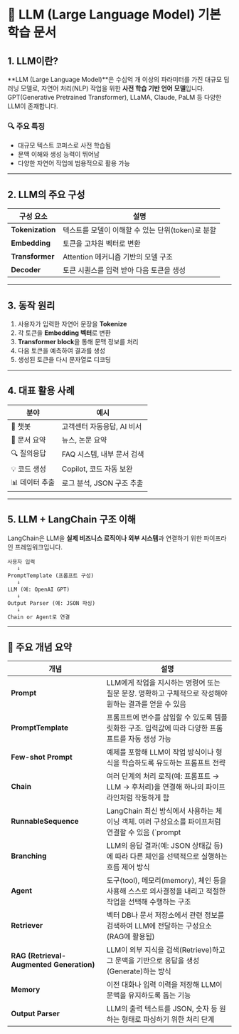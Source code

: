 # 📘 LLM (Large Language Model) 기본 학습 문서

## 1. LLM이란?

**LLM (Large Language Model)**은 수십억 개 이상의 파라미터를 가진 대규모 딥러닝 모델로, 자연어 처리(NLP) 작업을 위한 **사전 학습 기반 언어 모델**입니다. GPT(Generative Pretrained Transformer), LLaMA, Claude, PaLM 등 다양한 LLM이 존재합니다.

### 🔍 주요 특징
- 대규모 텍스트 코퍼스로 사전 학습됨
- 문맥 이해와 생성 능력이 뛰어남
- 다양한 자연어 작업에 범용적으로 활용 가능

---

## 2. LLM의 주요 구성

| 구성 요소 | 설명 |
|-----------|------|
| **Tokenization** | 텍스트를 모델이 이해할 수 있는 단위(token)로 분할 |
| **Embedding** | 토큰을 고차원 벡터로 변환 |
| **Transformer** | Attention 메커니즘 기반의 모델 구조 |
| **Decoder** | 토큰 시퀀스를 입력 받아 다음 토큰을 생성 |

---

## 3. 동작 원리

1. 사용자가 입력한 자연어 문장을 **Tokenize**
2. 각 토큰을 **Embedding 벡터**로 변환
3. **Transformer block**을 통해 문맥 정보를 처리
4. 다음 토큰을 예측하여 결과를 생성
5. 생성된 토큰을 다시 문자열로 디코딩

---

## 4. 대표 활용 사례

| 분야 | 예시 |
|------|------|
| 💬 챗봇 | 고객센터 자동응답, AI 비서 |
| 📝 문서 요약 | 뉴스, 논문 요약 |
| 🔍 질의응답 | FAQ 시스템, 내부 문서 검색 |
| 💡 코드 생성 | Copilot, 코드 자동 보완 |
| 📊 데이터 추출 | 로그 분석, JSON 구조 추출 |

---

## 5. LLM + LangChain 구조 이해

LangChain은 LLM을 **실제 비즈니스 로직이나 외부 시스템**과 연결하기 위한 파이프라인 프레임워크입니다.


```text
사용자 입력
   ↓
PromptTemplate (프롬프트 구성)
   ↓
LLM (예: OpenAI GPT)
   ↓
Output Parser (예: JSON 파싱)
   ↓
Chain or Agent로 연결
```

---

## 📌 주요 개념 요약

| 개념              | 설명 |
|-------------------|------|
| **Prompt**        | LLM에게 작업을 지시하는 명령어 또는 질문 문장. 명확하고 구체적으로 작성해야 원하는 결과를 얻을 수 있음 |
| **PromptTemplate**| 프롬프트에 변수를 삽입할 수 있도록 템플릿화한 구조. 입력값에 따라 다양한 프롬프트를 자동 생성 가능 |
| **Few-shot Prompt** | 예제를 포함해 LLM이 작업 방식이나 형식을 학습하도록 유도하는 프롬프트 전략 |
| **Chain**         | 여러 단계의 처리 로직(예: 프롬프트 → LLM → 후처리)을 연결해 하나의 파이프라인처럼 작동하게 함 |
| **RunnableSequence** | LangChain 최신 방식에서 사용하는 체이닝 객체. 여러 구성요소를 파이프처럼 연결할 수 있음 (`prompt | llm`) |
| **Branching**     | LLM의 응답 결과(예: JSON 상태값 등)에 따라 다른 체인을 선택적으로 실행하는 흐름 제어 방식 |
| **Agent**         | 도구(tool), 메모리(memory), 체인 등을 사용해 스스로 의사결정을 내리고 적절한 작업을 선택해 수행하는 구조 |
| **Retriever**     | 벡터 DB나 문서 저장소에서 관련 정보를 검색하여 LLM에 전달하는 구성요소 (RAG에 활용됨) |
| **RAG (Retrieval-Augmented Generation)** | LLM이 외부 지식을 검색(Retrieve)하고 그 문맥을 기반으로 응답을 생성(Generate)하는 방식 |
| **Memory**        | 이전 대화나 입력 이력을 저장해 LLM이 문맥을 유지하도록 돕는 기능 |
| **Output Parser** | LLM의 출력 텍스트를 JSON, 숫자 등 원하는 형태로 파싱하기 위한 처리 단계 |

